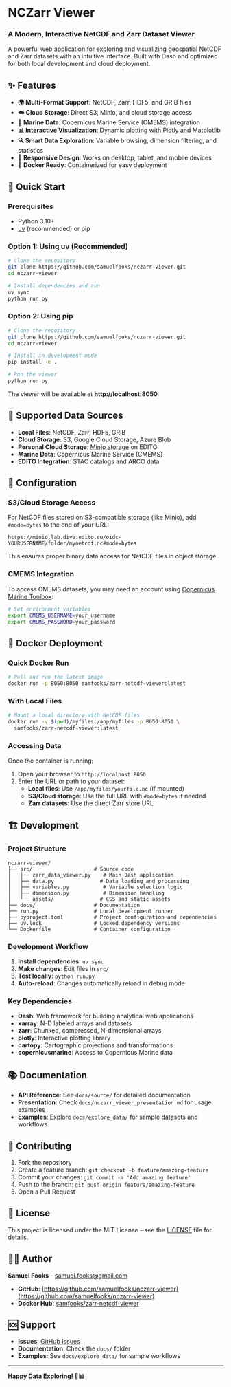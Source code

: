 # NCZarr Viewer

### A Modern, Interactive NetCDF and Zarr Dataset Viewer

A powerful web application for exploring and visualizing geospatial NetCDF and Zarr datasets with an intuitive interface. Built with Dash and optimized for both local development and cloud deployment.

## ✨ Features

- **🌍 Multi-Format Support**: NetCDF, Zarr, HDF5, and GRIB files
- **☁️ Cloud Storage**: Direct S3, Minio, and cloud storage access
- **🌊 Marine Data**: Copernicus Marine Service (CMEMS) integration
- **📊 Interactive Visualization**: Dynamic plotting with Plotly and Matplotlib
- **🔍 Smart Data Exploration**: Variable browsing, dimension filtering, and statistics
- **📱 Responsive Design**: Works on desktop, tablet, and mobile devices
- **🐳 Docker Ready**: Containerized for easy deployment

## 🚀 Quick Start

### Prerequisites
- Python 3.10+ 
- [uv](https://docs.astral.sh/uv/) (recommended) or pip

### Option 1: Using uv (Recommended)
```bash
# Clone the repository
git clone https://github.com/samuelfooks/nczarr-viewer.git
cd nczarr-viewer

# Install dependencies and run
uv sync
python run.py
```

### Option 2: Using pip
```bash
# Clone the repository
git clone https://github.com/samuelfooks/nczarr-viewer.git
cd nczarr-viewer

# Install in development mode
pip install -e .

# Run the viewer
python run.py
```

The viewer will be available at **http://localhost:8050**

## 📁 Supported Data Sources

- **Local Files**: NetCDF, Zarr, HDF5, GRIB
- **Cloud Storage**: S3, Google Cloud Storage, Azure Blob
- **Personal Cloud Storage**: [Minio storage](https://datalab.dive.edito.eu/file-explorer) on EDITO
- **Marine Data**: Copernicus Marine Service (CMEMS)
- **EDITO Integration**: STAC catalogs and ARCO data

## 🔧 Configuration

### S3/Cloud Storage Access
For NetCDF files stored on S3-compatible storage (like Minio), add `#mode=bytes` to the end of your URL:

```
https://minio.lab.dive.edito.eu/oidc-YOURUSERNAME/folder/mynetcdf.nc#mode=bytes
```

This ensures proper binary data access for NetCDF files in object storage.

### CMEMS Integration
To access CMEMS datasets, you may need an account using [Copernicus Marine Toolbox](https://help.marine.copernicus.eu/en/articles/7949409-copernicus-marine-toolbox-introduction#h_9172b5c79a):

```bash
# Set environment variables
export CMEMS_USERNAME=your_username
export CMEMS_PASSWORD=your_password
```

## 🐳 Docker Deployment

### Quick Docker Run
```bash
# Pull and run the latest image
docker run -p 8050:8050 samfooks/zarr-netcdf-viewer:latest
```

### With Local Files
```bash
# Mount a local directory with NetCDF files
docker run -v $(pwd)/myfiles:/app/myfiles -p 8050:8050 \
  samfooks/zarr-netcdf-viewer:latest
```

### Accessing Data
Once the container is running:
1. Open your browser to `http://localhost:8050`
2. Enter the URL or path to your dataset:
   - **Local files**: Use `/app/myfiles/yourfile.nc` (if mounted)
   - **S3/Cloud storage**: Use the full URL with `#mode=bytes` if needed
   - **Zarr datasets**: Use the direct Zarr store URL

## 🏗️ Development

### Project Structure
```
nczarr-viewer/
├── src/                    # Source code
│   ├── zarr_data_viewer.py    # Main Dash application
│   ├── data.py               # Data loading and processing
│   ├── variables.py           # Variable selection logic
│   ├── dimension.py           # Dimension handling
│   └── assets/               # CSS and static assets
├── docs/                   # Documentation
├── run.py                  # Local development runner
├── pyproject.toml          # Project configuration and dependencies
├── uv.lock                 # Locked dependency versions
└── Dockerfile              # Container configuration
```

### Development Workflow
1. **Install dependencies**: `uv sync`
2. **Make changes**: Edit files in `src/`
3. **Test locally**: `python run.py`
4. **Auto-reload**: Changes automatically reload in debug mode

### Key Dependencies
- **Dash**: Web framework for building analytical web applications
- **xarray**: N-D labeled arrays and datasets
- **zarr**: Chunked, compressed, N-dimensional arrays
- **plotly**: Interactive plotting library
- **cartopy**: Cartographic projections and transformations
- **copernicusmarine**: Access to Copernicus Marine data

## 📚 Documentation

- **API Reference**: See `docs/source/` for detailed documentation
- **Presentation**: Check `docs/nczarr_viewer_presentation.md` for usage examples
- **Examples**: Explore `docs/explore_data/` for sample datasets and workflows

## 🤝 Contributing

1. Fork the repository
2. Create a feature branch: `git checkout -b feature/amazing-feature`
3. Commit your changes: `git commit -m 'Add amazing feature'`
4. Push to the branch: `git push origin feature/amazing-feature`
5. Open a Pull Request

## 📄 License

This project is licensed under the MIT License - see the [LICENSE](LICENSE) file for details.

## 👨‍💻 Author

**Samuel Fooks** - [samuel.fooks@gmail.com](mailto:samuel.fooks@gmail.com)

- **GitHub**: [https://github.com/samuelfooks/nczarr-viewer](https://github.com/samuelfooks/nczarr-viewer)
- **Docker Hub**: [samfooks/zarr-netcdf-viewer](https://hub.docker.com/r/samfooks/zarr-netcdf-viewer)

## 🆘 Support

- **Issues**: [GitHub Issues](https://github.com/samuelfooks/nczarr-viewer/issues)
- **Documentation**: Check the `docs/` folder
- **Examples**: See `docs/explore_data/` for sample workflows

---

**Happy Data Exploring! 🌊📊**